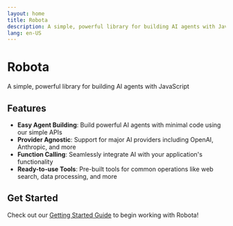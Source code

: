 ```yaml
---
layout: home
title: Robota
description: A simple, powerful library for building AI agents with JavaScript
lang: en-US
---
```


# Robota

A simple, powerful library for building AI agents with JavaScript

## Features

- **Easy Agent Building**: Build powerful AI agents with minimal code using our simple APIs
- **Provider Agnostic**: Support for major AI providers including OpenAI, Anthropic, and more
- **Function Calling**: Seamlessly integrate AI with your application's functionality 
- **Ready-to-use Tools**: Pre-built tools for common operations like web search, data processing, and more

## Get Started

Check out our [Getting Started Guide](./guide/getting-started.md) to begin working with Robota! 
